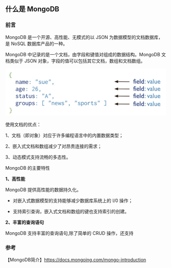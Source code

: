 ## 什么是 MongoDB

### 前言

MongoDB 是一个开源、高性能、无模式的以 JSON 为数据模型的文档数据库，是 NoSQL 数据库产品的一种。   

MongoDB 中记录的是一个文档，由字段和键值对组成的数据结构。MongoDB 文档类似于 JSON 对象，字段的值可以包括其它文档，数组和文档数组。   

<img src="/img/mongo/mongo-json.jpg"  alt="mongo" />     

使用文档的优点：      

1、文档（即对象）对应于许多编程语言中的内置数据类型；  

2、嵌入式文档和数组减少了对昂贵连接的需求；  

3、动态模式支持流畅的多态性。    

MongoDB 的主要特性  

**1、高性能**   

MongoDB 提供高性能的数据持久化。   

- 对嵌入式数据模型的支持能够减少数据库系统上的 I/0 操作；   

- 支持索引查询，嵌入式文档和数组的键也支持索引的创建。   

**2、丰富的查询语句**  

MongoDB 支持丰富的查询语句,除了简单的 CRUD 操作，还支持



### 参考

【MongoDB简介】https://docs.mongoing.com/mongo-introduction      